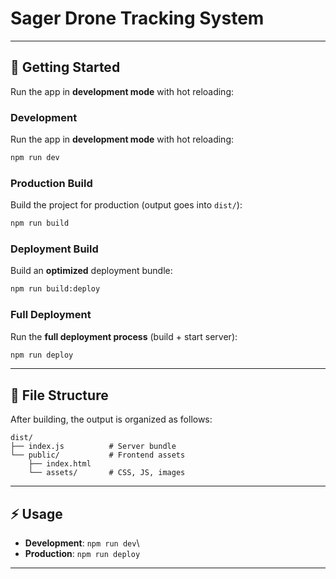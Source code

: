 # Sager Drone Tracking System

------------------------------------------------------------------------

## 🚀 Getting Started

Run the app in **development mode** with hot reloading:


### Development

Run the app in **development mode** with hot reloading:

``` bash
npm run dev
```

### Production Build

Build the project for production (output goes into `dist/`):

``` bash
npm run build
```

### Deployment Build

Build an **optimized** deployment bundle:

``` bash
npm run build:deploy
```

### Full Deployment

Run the **full deployment process** (build + start server):

``` bash
npm run deploy
```

------------------------------------------------------------------------

## 📂 File Structure

After building, the output is organized as follows:

    dist/
    ├── index.js          # Server bundle
    └── public/           # Frontend assets
        ├── index.html
        └── assets/       # CSS, JS, images

------------------------------------------------------------------------

## ⚡ Usage

-   **Development**: `npm run dev`\
-   **Production**: `npm run deploy`

------------------------------------------------------------------------
